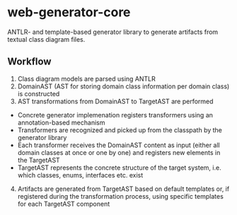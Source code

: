 # web-generator-core

ANTLR- and template-based generator library to generate artifacts from textual class diagram files.

## Workflow

1. Class diagram models are parsed using ANTLR
1. DomainAST (AST for storing domain class information per domain class) is constructed
1. AST transformations from DomainAST to TargetAST are performed
  * Concrete generator implemenation registers transformers using an annotation-based mechanism
  * Transformers are recognized and picked up from the classpath by the generator library
  * Each transformer receives the DomainAST content as input (either all domain classes at once or one by one) and registers new elements in the TargetAST
  * TargetAST represents the concrete structure of the target system, i.e. which classes, enums, interfaces etc. exist
4. Artifacts are generated from TargetAST based on default templates or, if registered during the transformation process, using specific templates for each TargetAST component
